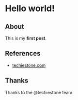 # Hello world!

## About

This is my **first post**.



## References

- [techiestone.com](https://www.techiestone.com)

## Thanks
Thanks to the @techiestone team.
